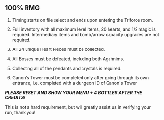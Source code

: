 ## 100% RMG

1. Timing starts on file select and ends upon entering the Triforce room.

2. Full inventory with all maximum level items, 20 hearts, and 1/2 magic is required. Intermediary items and bomb/arrow capacity upgrades are not required.

3. All 24 unique Heart Pieces must be collected.

4. All Bosses must be defeated, including both Agahnims.

5. Collecting all of the pendants and crystals is required.

6. Ganon's Tower must be completed only after going through its own entrance, i.e. completed with a dungeon ID of Ganon's Tower.

**_PLEASE RESET AND SHOW YOUR MENU + 4 BOTTLES AFTER THE CREDITS!_**

This is not a hard requirement, but will greatly assist us in verifying your run, thank you!

